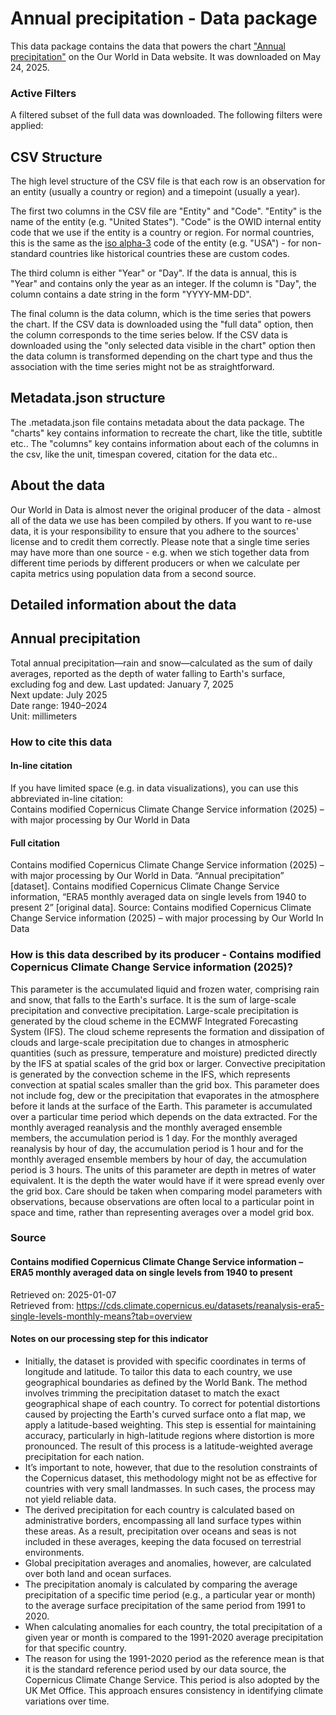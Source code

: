 # Annual precipitation - Data package

This data package contains the data that powers the chart ["Annual precipitation"](https://ourworldindata.org/grapher/average-precipitation-per-year?v=1&csvType=full&useColumnShortNames=false) on the Our World in Data website. It was downloaded on May 24, 2025.

### Active Filters

A filtered subset of the full data was downloaded. The following filters were applied:

## CSV Structure

The high level structure of the CSV file is that each row is an observation for an entity (usually a country or region) and a timepoint (usually a year).

The first two columns in the CSV file are "Entity" and "Code". "Entity" is the name of the entity (e.g. "United States"). "Code" is the OWID internal entity code that we use if the entity is a country or region. For normal countries, this is the same as the [iso alpha-3](https://en.wikipedia.org/wiki/ISO_3166-1_alpha-3) code of the entity (e.g. "USA") - for non-standard countries like historical countries these are custom codes.

The third column is either "Year" or "Day". If the data is annual, this is "Year" and contains only the year as an integer. If the column is "Day", the column contains a date string in the form "YYYY-MM-DD".

The final column is the data column, which is the time series that powers the chart. If the CSV data is downloaded using the "full data" option, then the column corresponds to the time series below. If the CSV data is downloaded using the "only selected data visible in the chart" option then the data column is transformed depending on the chart type and thus the association with the time series might not be as straightforward.

## Metadata.json structure

The .metadata.json file contains metadata about the data package. The "charts" key contains information to recreate the chart, like the title, subtitle etc.. The "columns" key contains information about each of the columns in the csv, like the unit, timespan covered, citation for the data etc..

## About the data

Our World in Data is almost never the original producer of the data - almost all of the data we use has been compiled by others. If you want to re-use data, it is your responsibility to ensure that you adhere to the sources' license and to credit them correctly. Please note that a single time series may have more than one source - e.g. when we stich together data from different time periods by different producers or when we calculate per capita metrics using population data from a second source.

## Detailed information about the data


## Annual precipitation
Total annual precipitation—rain and snow—calculated as the sum of daily averages, reported as the depth of water falling to Earth's surface, excluding fog and dew.
Last updated: January 7, 2025  
Next update: July 2025  
Date range: 1940–2024  
Unit: millimeters  


### How to cite this data

#### In-line citation
If you have limited space (e.g. in data visualizations), you can use this abbreviated in-line citation:  
Contains modified Copernicus Climate Change Service information (2025) – with major processing by Our World in Data

#### Full citation
Contains modified Copernicus Climate Change Service information (2025) – with major processing by Our World in Data. “Annual precipitation” [dataset]. Contains modified Copernicus Climate Change Service information, “ERA5 monthly averaged data on single levels from 1940 to present 2” [original data].
Source: Contains modified Copernicus Climate Change Service information (2025) – with major processing by Our World In Data

### How is this data described by its producer - Contains modified Copernicus Climate Change Service information (2025)?
This parameter is the accumulated liquid and frozen water, comprising rain and snow, that falls to the Earth's surface. It is the sum of large-scale precipitation and convective precipitation. Large-scale precipitation is generated by the cloud scheme in the ECMWF Integrated Forecasting System (IFS). The cloud scheme represents the formation and dissipation of clouds and large-scale precipitation due to changes in atmospheric quantities (such as pressure, temperature and moisture) predicted directly by the IFS at spatial scales of the grid box or larger. Convective precipitation is generated by the convection scheme in the IFS, which represents convection at spatial scales smaller than the grid box. This parameter does not include fog, dew or the precipitation that evaporates in the atmosphere before it lands at the surface of the Earth. This parameter is accumulated over a particular time period which depends on the data extracted. For the monthly averaged reanalysis and the monthly averaged ensemble members, the accumulation period is 1 day. For the monthly averaged reanalysis by hour of day, the accumulation period is 1 hour and for the monthly averaged ensemble members by hour of day, the accumulation period is 3 hours. The units of this parameter are depth in metres of water equivalent. It is the depth the water would have if it were spread evenly over the grid box. Care should be taken when comparing model parameters with observations, because observations are often local to a particular point in space and time, rather than representing averages over a model grid box.

### Source

#### Contains modified Copernicus Climate Change Service information – ERA5 monthly averaged data on single levels from 1940 to present
Retrieved on: 2025-01-07  
Retrieved from: https://cds.climate.copernicus.eu/datasets/reanalysis-era5-single-levels-monthly-means?tab=overview  

#### Notes on our processing step for this indicator
- Initially, the dataset is provided with specific coordinates in terms of longitude and latitude. To tailor this data to each country, we use geographical boundaries as defined by the World Bank. The method involves trimming the precipitation dataset to match the exact geographical shape of each country. To correct for potential distortions caused by projecting the Earth's curved surface onto a flat map, we apply a latitude-based weighting. This step is essential for maintaining accuracy, particularly in high-latitude regions where distortion is more pronounced. The result of this process is a latitude-weighted average precipitation for each nation.
- It’s important to note, however, that due to the resolution constraints of the Copernicus dataset, this methodology might not be as effective for countries with very small landmasses. In such cases, the process may not yield reliable data.
- The derived precipitation for each country is calculated based on administrative borders, encompassing all land surface types within these areas. As a result, precipitation over oceans and seas is not included in these averages, keeping the data focused on terrestrial environments.
- Global precipitation averages and anomalies, however, are calculated over both land and ocean surfaces.
- The precipitation anomaly is calculated by comparing the average precipitation of a specific time period (e.g., a particular year or month) to the average surface precipitation of the same period from 1991 to 2020.
- When calculating anomalies for each country, the total precipitation of a given year or month is compared to the 1991-2020 average precipitation for that specific country.
- The reason for using the 1991-2020 period as the reference mean is that it is the standard reference period used by our data source, the Copernicus Climate Change Service. This period is also adopted by the UK Met Office. This approach ensures consistency in identifying climate variations over time.


    